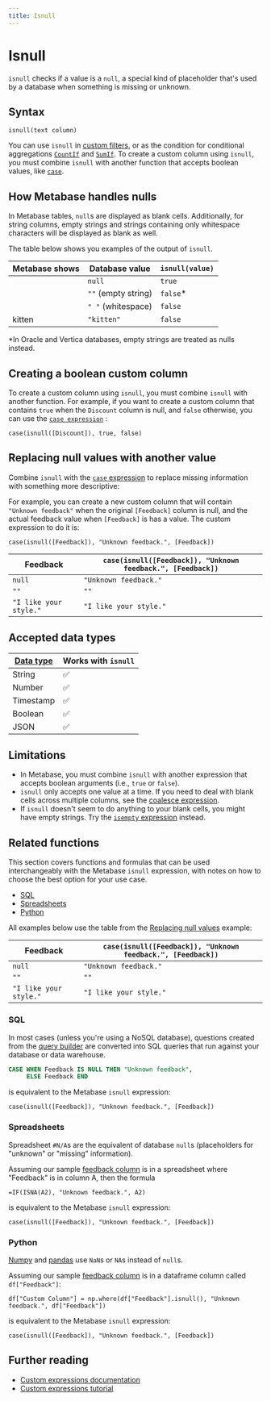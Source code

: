 ```yaml
---
title: Isnull
---
```


# Isnull

`isnull` checks if a value is a `null`, a special kind of placeholder that's used by a database when something is missing or unknown.

## Syntax

```
isnull(text column)
```

You can use `isnull` in [custom filters](../expressions.md/#filter-expressions-and-conditionals), or as the condition for conditional aggregations [`CountIf`](../expressions/countif.md) and [`SumIf`](../expressions/sumif.md). To create a custom column using `isnull`, you must combine `isnull` with another function that accepts boolean values, like [`case`](./case.md).

## How Metabase handles nulls

In Metabase tables, `null`s are displayed as blank cells. Additionally, for string columns, empty strings and strings containing only whitespace characters will be displayed as blank as well.

The table below shows you examples of the output of `isnull`.

| Metabase shows | Database value      | `isnull(value)` |
| -------------- | ------------------- | --------------- |
|                | `null`              | `true`          |
|                | `""` (empty string) | `false`\*       |
|                | `" "` (whitespace)  | `false`         |
| kitten         | `"kitten"`          | `false`         |

\*In Oracle and Vertica databases, empty strings are treated as nulls instead.

## Creating a boolean custom column

To create a custom column using `isnull`, you must combine `isnull` with another function.
For example, if you want to create a custom column that contains `true` when the `Discount` column is null, and `false` otherwise, you can use the [`case expression`](./case.md) :

```
case(isnull([Discount]), true, false)
```

## Replacing null values with another value

Combine `isnull` with the [`case` expression](./case.md) to replace missing information with something more descriptive:

For example, you can create a new custom column that will contain `"Unknown feedback"` when the original `[Feedback]` column is null, and the actual feedback value when `[Feedback]` is has a value. The custom expression to do it is:

```
case(isnull([Feedback]), "Unknown feedback.", [Feedback])
```

| Feedback               | `case(isnull([Feedback]), "Unknown feedback.", [Feedback])` |
| ---------------------- | ----------------------------------------------------------- |
| `null`                 | `"Unknown feedback."`                                       |
| `""`                   | `""`                                                        |
| `"I like your style."` | `"I like your style."`                                      |

## Accepted data types

| [Data type][data-types] | Works with `isnull` |
| ----------------------- | ------------------- |
| String                  | ✅                  |
| Number                  | ✅                  |
| Timestamp               | ✅                  |
| Boolean                 | ✅                  |
| JSON                    | ✅                  |

## Limitations

- In Metabase, you must combine `isnull` with another expression that accepts boolean arguments (i.e., `true` or `false`).
- `isnull` only accepts one value at a time. If you need to deal with blank cells across multiple columns, see the [coalesce expression](./coalesce.md).
- If `isnull` doesn't seem to do anything to your blank cells, you might have empty strings. Try the [`isempty` expression](./isempty.md) instead.

## Related functions

This section covers functions and formulas that can be used interchangeably with the Metabase `isnull` expression, with notes on how to choose the best option for your use case.

- [SQL](#sql)
- [Spreadsheets](#spreadsheets)
- [Python](#python)

All examples below use the table from the [Replacing null values](#replacing-null-values-with-another-value) example:

| Feedback               | `case(isnull([Feedback]), "Unknown feedback.", [Feedback])` |
| ---------------------- | ----------------------------------------------------------- |
| `null`                 | `"Unknown feedback."`                                       |
| `""`                   | `""`                                                        |
| `"I like your style."` | `"I like your style."`                                      |

### SQL

In most cases (unless you're using a NoSQL database), questions created from the [query builder][notebook-editor-def] are converted into SQL queries that run against your database or data warehouse.

```sql
CASE WHEN Feedback IS NULL THEN "Unknown feedback",
     ELSE Feedback END
```

is equivalent to the Metabase `isnull` expression:

```
case(isnull([Feedback]), "Unknown feedback.", [Feedback])
```

### Spreadsheets

Spreadsheet `#N/A`s are the equivalent of database `null`s (placeholders for "unknown" or "missing" information).

Assuming our sample [feedback column](#replacing-null-values-with-another-value) is in a spreadsheet where "Feedback" is in column A, then the formula

```
=IF(ISNA(A2), "Unknown feedback.", A2)
```

is equivalent to the Metabase `isnull` expression:

```
case(isnull([Feedback]), "Unknown feedback.", [Feedback])
```

### Python

[Numpy][numpy] and [pandas][pandas] use `NaN`s or `NA`s instead of `null`s.

Assuming our sample [feedback column](#replacing-null-values-with-another-value) is in a dataframe column called `df["Feedback"]`:

```
df["Custom Column"] = np.where(df["Feedback"].isnull(), "Unknown feedback.", df["Feedback"])
```

is equivalent to the Metabase `isnull` expression:

```
case(isnull([Feedback]), "Unknown feedback.", [Feedback])
```

## Further reading

- [Custom expressions documentation][custom-expressions-doc]
- [Custom expressions tutorial][custom-expressions-learn]

[custom-expressions-doc]: ../expressions.md
[custom-expressions-learn]: https://www.metabase.com/learn/metabase-basics/querying-and-dashboards/questions/custom-expressions
[data-types]: https://www.metabase.com/learn/grow-your-data-skills/data-fundamentals/data-types-overview#examples-of-data-types
[notebook-editor-def]: https://www.metabase.com/glossary/query_builder
[numpy]: https://numpy.org/doc/
[pandas]: https://pandas.pydata.org/pandas-docs/stable/
